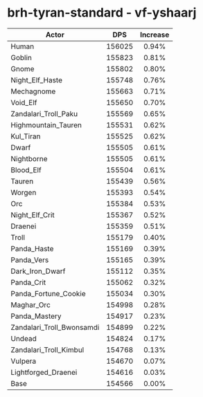 # brh-tyran-standard - vf-yshaarj
| Actor | DPS | Increase |
|---|:---:|:---:|
|Human|156025|0.94%|
|Goblin|155823|0.81%|
|Gnome|155802|0.80%|
|Night_Elf_Haste|155748|0.76%|
|Mechagnome|155663|0.71%|
|Void_Elf|155650|0.70%|
|Zandalari_Troll_Paku|155569|0.65%|
|Highmountain_Tauren|155531|0.62%|
|Kul_Tiran|155525|0.62%|
|Dwarf|155505|0.61%|
|Nightborne|155505|0.61%|
|Blood_Elf|155504|0.61%|
|Tauren|155439|0.56%|
|Worgen|155393|0.54%|
|Orc|155384|0.53%|
|Night_Elf_Crit|155367|0.52%|
|Draenei|155359|0.51%|
|Troll|155179|0.40%|
|Panda_Haste|155169|0.39%|
|Panda_Vers|155165|0.39%|
|Dark_Iron_Dwarf|155112|0.35%|
|Panda_Crit|155062|0.32%|
|Panda_Fortune_Cookie|155034|0.30%|
|Maghar_Orc|154998|0.28%|
|Panda_Mastery|154917|0.23%|
|Zandalari_Troll_Bwonsamdi|154899|0.22%|
|Undead|154824|0.17%|
|Zandalari_Troll_Kimbul|154768|0.13%|
|Vulpera|154670|0.07%|
|Lightforged_Draenei|154616|0.03%|
|Base|154566|0.00%|
